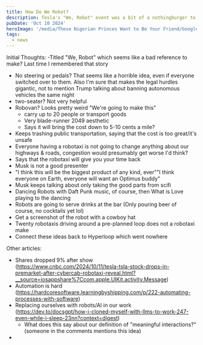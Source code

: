 ```yaml
---
title: How Do We Robot?
description: Tesla's "We, Robot" event was a bit of a nothingburger to put it mildly. But its themes and evocations made me ponder, what is it that we actually want from robots?
pubDate: 'Oct 10 2024'
heroImage: '/media/These Nigerian Princes Want to Be Your Friend/GoogleSpamfeatured.png'
tags:
  - news
---
```



Initial Thoughts:
-Titled "We, Robot" which seems like a bad reference to make? Last time I remembered that story
- No steering or pedals? That seems like a horrible idea, even if everyone switched over to them. Also I'm sure that makes the legal hurdles gigantic, not to mention Trump talking about banning autonomous vehicles the same night
- two-seater? Not very helpful
- Robovan? Looks pretty weird "We're going to make this"
	- carry up to 20 people or transport goods
	- Very blade-runner 2049 aesthetic
	- Says it will bring the cost down to 5-10 cents a mile?
- Keeps trashing public transportation, saying that the cost is too great/it's unsafe
- Everyone having a robotaxi is not going to change anything about our highways & roads, congestion would presumably get worse I'd think?
- Says that the robotaxi will give you your time back
- Musk is not a good presenter
- "I think this will be the biggest product of any kind, ever""I think everyone on Earth, everyone will want an Optimus buddy"
- Musk keeps talking about only taking the good parts from scifi
- Dancing Robots with Daft Punk music, of course, then What is Love playing to the dancing
- Robots are going to serve drinks at the bar (Only pouring beer of course, no cocktails yet lol)
- Get a screenshot of the robot with a cowboy hat
- Twenty robotaxis driving around a pre-planned loop does not a robotaxi make
- Connect these ideas back to Hyperloop which went nowhere


Other articles:
- Shares dropped 9% after show (https://www.cnbc.com/2024/10/11/tesla-tsla-stock-drops-in-premarket-after-cybercab-robotaxi-reveal.html?__source=iosappshare%7Ccom.apple.UIKit.activity.Message)
- Automation is hard (https://hardcoresoftware.learningbyshipping.com/p/222-automating-processes-with-software)
- Replacing ourselves with robots/AI in our work (https://dev.to/docsgpt/how-i-cloned-myself-with-llms-to-work-247-even-while-i-sleep-23nn?context=digest)
	- What does this say about our definition of "meaningful interactions?" (someone in the comments mentions this idea)
- 